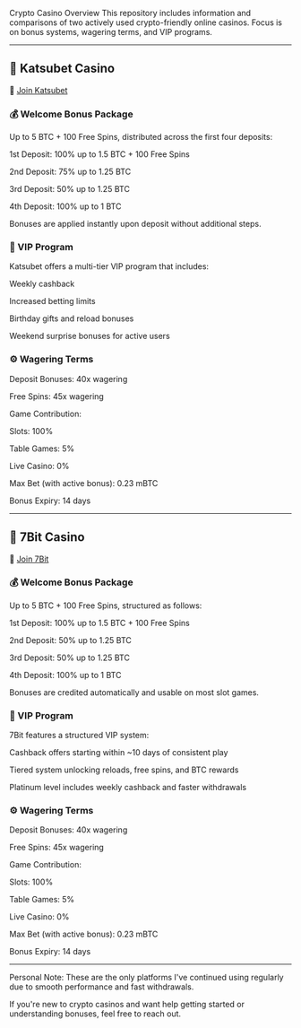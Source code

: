 Crypto Casino Overview
This repository includes information and comparisons of two actively used crypto-friendly online casinos. Focus is on bonus systems, wagering terms, and VIP programs.

---

## 🎰 Katsubet Casino
🔗 [Join Katsubet](https://katsubet.partners/pd2a32405)
### 💰 Welcome Bonus Package
Up to 5 BTC + 100 Free Spins, distributed across the first four deposits:

1st Deposit: 100% up to 1.5 BTC + 100 Free Spins

2nd Deposit: 75% up to 1.25 BTC

3rd Deposit: 50% up to 1.25 BTC

4th Deposit: 100% up to 1 BTC

Bonuses are applied instantly upon deposit without additional steps.

### 💎 VIP Program
Katsubet offers a multi-tier VIP program that includes:

Weekly cashback

Increased betting limits

Birthday gifts and reload bonuses

Weekend surprise bonuses for active users

### ⚙️ Wagering Terms
Deposit Bonuses: 40x wagering

Free Spins: 45x wagering

Game Contribution:

Slots: 100%

Table Games: 5%

Live Casino: 0%

Max Bet (with active bonus): 0.23 mBTC

Bonus Expiry: 14 days

---

## 🎲 7Bit Casino
🔗 [Join 7Bit](https://7bit.partners/p9a17e30d)
### 💰 Welcome Bonus Package
Up to 5 BTC + 100 Free Spins, structured as follows:

1st Deposit: 100% up to 1.5 BTC + 100 Free Spins

2nd Deposit: 50% up to 1.25 BTC

3rd Deposit: 50% up to 1.25 BTC

4th Deposit: 100% up to 1 BTC

Bonuses are credited automatically and usable on most slot games.

### 💎 VIP Program
7Bit features a structured VIP system:

Cashback offers starting within ~10 days of consistent play

Tiered system unlocking reloads, free spins, and BTC rewards

Platinum level includes weekly cashback and faster withdrawals

### ⚙️ Wagering Terms
Deposit Bonuses: 40x wagering

Free Spins: 45x wagering

Game Contribution:

Slots: 100%

Table Games: 5%

Live Casino: 0%

Max Bet (with active bonus): 0.23 mBTC

Bonus Expiry: 14 days

---
Personal Note:
These are the only platforms I've continued using regularly due to smooth performance and fast withdrawals.

If you're new to crypto casinos and want help getting started or understanding bonuses, feel free to reach out.
